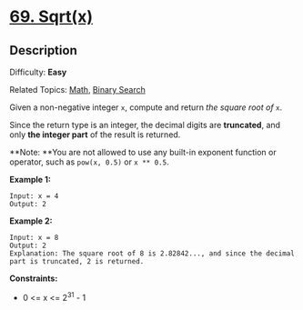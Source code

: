 # [69\. Sqrt(x)](https://leetcode.com/problems/sqrtx/)

## Description

Difficulty: **Easy**  

Related Topics: [Math](https://leetcode.com/tag/math/), [Binary Search](https://leetcode.com/tag/binary-search/)


Given a non-negative integer `x`, compute and return _the square root of_ `x`.

Since the return type is an integer, the decimal digits are **truncated**, and only **the integer part** of the result is returned.

**Note: **You are not allowed to use any built-in exponent function or operator, such as `pow(x, 0.5)` or `x ** 0.5`.

**Example 1:**

```
Input: x = 4
Output: 2
```

**Example 2:**

```
Input: x = 8
Output: 2
Explanation: The square root of 8 is 2.82842..., and since the decimal part is truncated, 2 is returned.
```

**Constraints:**

*   0 <= x <= 2<sup>31</sup> - 1
